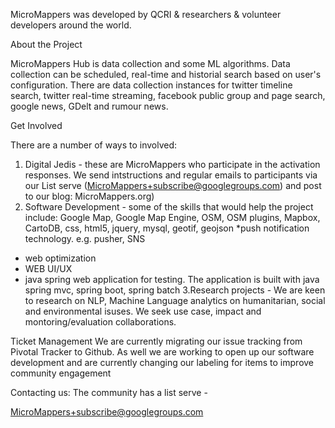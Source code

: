 MicroMappers was developed by QCRI & researchers & volunteer developers around the world.  

About the Project 

MicroMappers Hub is data collection and some ML algorithms. Data collection can be scheduled, real-time and historial search based on user's configuration. 
There are data collection instances for twitter timeline search, twitter real-time streaming, facebook public group and page search, google news, GDelt and rumour news.


Get Involved

There are a number of ways to involved:
1. Digital Jedis - these are MicroMappers who participate in the activation responses. We send intstructions and regular emails to participants via
our List serve (MicroMappers+subscribe@googlegroups.com) and post to our blog: MicroMappers.org)
2. Software Development - some of the skills that would help the project include:
Google Map, Google Map Engine, OSM, OSM plugins, Mapbox, CartoDB, css, html5, jquery, mysql, geotif, geojson
*push notification technology. e.g. pusher, SNS
* web optimization
* WEB UI/UX
* java spring web application for testing. The application is built with java spring mvc, spring boot, spring batch
3.Research projects - We are keen to research on NLP, Machine Language analytics on humanitarian, social and environmental isuses. 
We seek use case, impact and montoring/evaluation collaborations. 


Ticket Management
We are currently migrating our issue tracking from Pivotal Tracker to Github. As well we are working to open up our software development and are
currently changing our labeling for items to improve community engagement

Contacting us:
The community has a list serve - 

MicroMappers+subscribe@googlegroups.com

